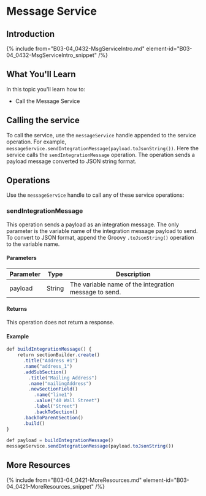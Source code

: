 # Message Service

## Introduction

{% include from="B03-04_0432-MsgServiceIntro.md" element-id="B03-04_0432-MsgServiceIntro_snippet" /%}

## What You'll Learn

In this topic you'll learn how to:

* Call the Message Service

## Calling the service

To call the service, use the `messageService` handle appended to the service operation. For example, `messageService.sendIntegrationMessage(payload.toJsonString())`. Here the service calls the `sendIntegrationMessage` operation. The operation sends a payload message converted to JSON string format.

## Operations

Use the `messageService` handle to call any of these service operations:

### sendIntegrationMessage

This operation sends a payload as an integration message. The only parameter is the variable name of the integration message payload to send. To convert to JSON format, append the Groovy `.toJsonString()` operation to the variable name.

#### Parameters

| Parameter |  Type  |                      Description                      |
|-----------|--------|-------------------------------------------------------|
| payload   | String | The variable name of the integration message to send. |

#### Returns

This operation does not return a response.

#### Example

```JavaScript
def buildIntegrationMessage() {
    return sectionBuilder.create()
      .title("Address #1")
      .name("address_1")
      .addSubSection()
        .title("Mailing Address")
        .name("mailingAddress")
        .newSectionField()
          .name("line1")
          .value("40 Wall Street")
          .label("Street")
          .backToSection()
      .backToParentSection()
      .build() 
}
 
def payload = buildIntegrationMessage()
messageService.sendIntegrationMessage(payload.toJsonString())
```

## More Resources

{% include from="B03-04_0421-MoreResources.md" element-id="B03-04_0421-MoreResources_snippet" /%}
